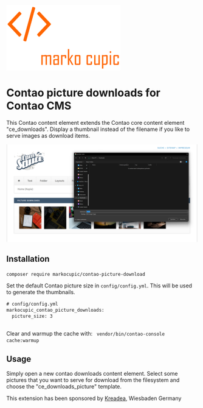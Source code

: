 ![Alt text](docs/logo.png?raw=true "logo")

# Contao picture downloads for Contao CMS

This Contao content element extends the Contao core content element "ce_downloads".
 Display a thumbnail instead of the filename if you like to serve images as download items.

![Contao Picture Downloads](docs/screenshot.png)

## Installation
`composer require markocupic/contao-picture-download`

Set the default Contao picture size in `config/config.yml`. This will be used to generate the thumbnails.
```
# config/config.yml
markocupic_contao_picture_downloads:
  picture_size: 3
  
```

Clear and warmup the cache with: ` vendor/bin/contao-console cache:warmup`

## Usage
Simply open a new contao downloads content element. 
 Select some pictures that you want to serve for download from the filesystem and 
 choose the "ce_downloads_picture" template.


This extension has been sponsored by [Kreadea](https://https://www.kreadea.de), Wiesbaden Germany